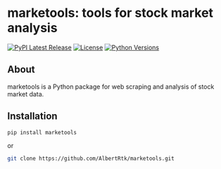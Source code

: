 marketools: tools for stock market analysis
===========================================

[![PyPI Latest Release](https://img.shields.io/pypi/v/marketools.svg)](https://pypi.org/project/marketools/)
[![License](https://img.shields.io/pypi/l/marketools.svg)](https://github.com/AlbertRtk/marketools/blob/main/LICENSE)
[![Python Versions](https://img.shields.io/pypi/pyversions/marketools.svg)]()

## About
marketools is a Python package for web scraping and analysis of stock market data.

## Installation
```bash
pip install marketools
```
or 
```bash
git clone https://github.com/AlbertRtk/marketools.git
```
